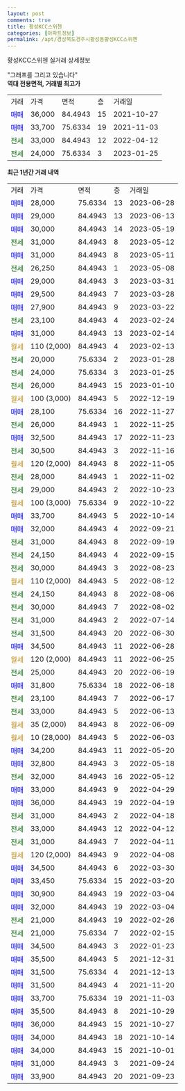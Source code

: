 ```yaml
---
layout: post
comments: true
title: 황성KCC스위첸
categories: [아파트정보]
permalink: /apt/경상북도경주시황성동황성KCC스위첸
---
```


황성KCC스위첸 실거래 상세정보

<script type="text/javascript">
  google.charts.load('current', {'packages':['line', 'corechart']});
  google.charts.setOnLoadCallback(drawChart);

  function drawChart() {
    var data = new google.visualization.DataTable();
    data.addColumn('date', '거래일');
    data.addColumn('number', "매매");
    data.addColumn('number', "전세");
    data.addColumn('number', "전매");

    data.addRows([[new Date(Date.parse("2023-06-28")), 28000, null, null], [new Date(Date.parse("2023-06-13")), 29000, null, null], [new Date(Date.parse("2023-05-19")), 30000, null, null], [new Date(Date.parse("2023-05-12")), null, 31000, null], [new Date(Date.parse("2023-05-11")), 31000, null, null], [new Date(Date.parse("2023-05-08")), null, 26250, null], [new Date(Date.parse("2023-03-31")), 29000, null, null], [new Date(Date.parse("2023-03-28")), 29500, null, null], [new Date(Date.parse("2023-03-22")), 27900, null, null], [new Date(Date.parse("2023-02-24")), null, 23100, null], [new Date(Date.parse("2023-02-14")), 31000, null, null], [new Date(Date.parse("2023-02-13")), null, null, null], [new Date(Date.parse("2023-01-28")), null, 20000, null], [new Date(Date.parse("2023-01-25")), null, 24000, null], [new Date(Date.parse("2023-01-10")), null, 26000, null], [new Date(Date.parse("2022-12-19")), null, null, null], [new Date(Date.parse("2022-11-27")), 28100, null, null], [new Date(Date.parse("2022-11-25")), null, 26000, null], [new Date(Date.parse("2022-11-23")), 32500, null, null], [new Date(Date.parse("2022-11-16")), null, 30500, null], [new Date(Date.parse("2022-11-05")), null, null, null], [new Date(Date.parse("2022-11-02")), null, 28000, null], [new Date(Date.parse("2022-10-23")), null, 29000, null], [new Date(Date.parse("2022-10-22")), null, null, null], [new Date(Date.parse("2022-10-14")), 33700, null, null], [new Date(Date.parse("2022-09-21")), 32000, null, null], [new Date(Date.parse("2022-09-19")), null, 31000, null], [new Date(Date.parse("2022-09-15")), null, 24150, null], [new Date(Date.parse("2022-08-23")), null, 30000, null], [new Date(Date.parse("2022-08-12")), null, null, null], [new Date(Date.parse("2022-08-06")), null, 24150, null], [new Date(Date.parse("2022-08-02")), null, 30000, null], [new Date(Date.parse("2022-07-14")), null, 31000, null], [new Date(Date.parse("2022-06-30")), null, 31500, null], [new Date(Date.parse("2022-06-28")), 34500, null, null], [new Date(Date.parse("2022-06-25")), null, null, null], [new Date(Date.parse("2022-06-19")), null, 25000, null], [new Date(Date.parse("2022-06-18")), 31800, null, null], [new Date(Date.parse("2022-06-17")), null, 23100, null], [new Date(Date.parse("2022-06-13")), null, 33000, null], [new Date(Date.parse("2022-06-09")), null, null, null], [new Date(Date.parse("2022-06-03")), null, null, null], [new Date(Date.parse("2022-05-20")), 34200, null, null], [new Date(Date.parse("2022-05-18")), 32800, null, null], [new Date(Date.parse("2022-05-12")), null, 32000, null], [new Date(Date.parse("2022-04-29")), 33000, null, null], [new Date(Date.parse("2022-04-19")), 36000, null, null], [new Date(Date.parse("2022-04-18")), null, 31000, null], [new Date(Date.parse("2022-04-12")), null, 33000, null], [new Date(Date.parse("2022-04-11")), null, 31000, null], [new Date(Date.parse("2022-04-08")), null, null, null], [new Date(Date.parse("2022-03-30")), 34500, null, null], [new Date(Date.parse("2022-03-20")), 33450, null, null], [new Date(Date.parse("2022-03-04")), 30900, null, null], [new Date(Date.parse("2022-03-04")), 32000, null, null], [new Date(Date.parse("2022-02-26")), null, 21000, null], [new Date(Date.parse("2022-02-15")), null, 21000, null], [new Date(Date.parse("2022-01-23")), 34500, null, null], [new Date(Date.parse("2021-12-31")), 35500, null, null], [new Date(Date.parse("2021-12-13")), 31500, null, null], [new Date(Date.parse("2021-11-20")), 31500, null, null], [new Date(Date.parse("2021-11-03")), 33700, null, null], [new Date(Date.parse("2021-10-29")), 35500, null, null], [new Date(Date.parse("2021-10-27")), 36000, null, null], [new Date(Date.parse("2021-10-14")), 34000, null, null], [new Date(Date.parse("2021-10-01")), 34000, null, null], [new Date(Date.parse("2021-09-24")), 31000, null, null], [new Date(Date.parse("2021-09-23")), 33900, null, null]]);

    var options = {
      hAxis: {
        format: 'yyyy/MM/dd'
      },    
      lineWidth: 0,
      pointsVisible: true,    
      title: '최근 1년간 유형별 실거래가 분포',
      legend: { position: 'bottom' }
    };

    var formatter = new google.visualization.NumberFormat({pattern:'###,###'} );
    formatter.format(data, 1);
    formatter.format(data, 2);
    
    setTimeout(function() {
        var chart = new google.visualization.LineChart(document.getElementById('columnchart_material'));
        chart.draw(data, (options));
        document.getElementById('loading').style.display = 'none';
    }, 200);
  }
</script>


<div id="loading" style="z-index:20; display: block; margin-left: 0px">"그래프를 그리고 있습니다"</div>
<div id="columnchart_material" style="width: 95%; margin-left: 0px; display: block"></div>
<!-- contents start -->
<b>역대 전용면적, 거래별 최고가</b>
<table class="sortable">
    <tr>
      <td>거래</td>
      <td>가격</td>
      <td>면적</td>
      <td>층</td>
      <td>거래일</td>
    </tr>
        <tr>
          <td><a style="color: blue">매매</a></td>
          <td>36,000</td>
          <td>84.4943</td>
          <td>15</td>
          <td>2021-10-27</td>
        </tr>            <tr>
          <td><a style="color: blue">매매</a></td>
          <td>33,700</td>
          <td>75.6334</td>
          <td>19</td>
          <td>2021-11-03</td>
        </tr>        
        <tr>
              <td><a style="color: darkgreen">전세</a></td>
              <td>33,000</td>
              <td>84.4943</td>
              <td>12</td>
              <td>2022-04-12</td>
            </tr>            <tr>
              <td><a style="color: darkgreen">전세</a></td>
              <td>24,000</td>
              <td>75.6334</td>
              <td>3</td>
              <td>2023-01-25</td>
            </tr>        
    
</table>

<b>최근 1년간 거래 내역</b>

<table class="sortable">
    <tr>
      <td>거래</td>
      <td>가격</td>
      <td>면적</td>
      <td>층</td>
      <td>거래일</td>
    </tr>
    <tr>
      <td><a style="color: blue">매매</a></td>
      <td>28,000</td>
      <td>75.6334</td>
      <td>13</td>
      <td>2023-06-28</td>
    </tr>          <tr>
      <td><a style="color: blue">매매</a></td>
      <td>29,000</td>
      <td>84.4943</td>
      <td>13</td>
      <td>2023-06-13</td>
    </tr>          <tr>
      <td><a style="color: blue">매매</a></td>
      <td>30,000</td>
      <td>84.4943</td>
      <td>14</td>
      <td>2023-05-19</td>
    </tr>          <tr>
      <td><a style="color: darkgreen">전세</a></td>
      <td>31,000</td>
      <td>84.4943</td>
      <td>8</td>
      <td>2023-05-12</td>
    </tr>          <tr>
      <td><a style="color: blue">매매</a></td>
      <td>31,000</td>
      <td>84.4943</td>
      <td>8</td>
      <td>2023-05-11</td>
    </tr>          <tr>
      <td><a style="color: darkgreen">전세</a></td>
      <td>26,250</td>
      <td>84.4943</td>
      <td>1</td>
      <td>2023-05-08</td>
    </tr>          <tr>
      <td><a style="color: blue">매매</a></td>
      <td>29,000</td>
      <td>84.4943</td>
      <td>3</td>
      <td>2023-03-31</td>
    </tr>          <tr>
      <td><a style="color: blue">매매</a></td>
      <td>29,500</td>
      <td>84.4943</td>
      <td>7</td>
      <td>2023-03-28</td>
    </tr>          <tr>
      <td><a style="color: blue">매매</a></td>
      <td>27,900</td>
      <td>84.4943</td>
      <td>9</td>
      <td>2023-03-22</td>
    </tr>          <tr>
      <td><a style="color: darkgreen">전세</a></td>
      <td>23,100</td>
      <td>84.4943</td>
      <td>4</td>
      <td>2023-02-24</td>
    </tr>          <tr>
      <td><a style="color: blue">매매</a></td>
      <td>31,000</td>
      <td>84.4943</td>
      <td>13</td>
      <td>2023-02-14</td>
    </tr>          <tr>
      <td><a style="color: darkgoldenrod">월세</a></td>
      <td>110 (2,000)</td>
      <td>84.4943</td>
      <td>4</td>
      <td>2023-02-13</td>
    </tr>          <tr>
      <td><a style="color: darkgreen">전세</a></td>
      <td>20,000</td>
      <td>75.6334</td>
      <td>2</td>
      <td>2023-01-28</td>
    </tr>          <tr>
      <td><a style="color: darkgreen">전세</a></td>
      <td>24,000</td>
      <td>75.6334</td>
      <td>3</td>
      <td>2023-01-25</td>
    </tr>          <tr>
      <td><a style="color: darkgreen">전세</a></td>
      <td>26,000</td>
      <td>84.4943</td>
      <td>15</td>
      <td>2023-01-10</td>
    </tr>          <tr>
      <td><a style="color: darkgoldenrod">월세</a></td>
      <td>100 (3,000)</td>
      <td>84.4943</td>
      <td>5</td>
      <td>2022-12-19</td>
    </tr>          <tr>
      <td><a style="color: blue">매매</a></td>
      <td>28,100</td>
      <td>75.6334</td>
      <td>16</td>
      <td>2022-11-27</td>
    </tr>          <tr>
      <td><a style="color: darkgreen">전세</a></td>
      <td>26,000</td>
      <td>84.4943</td>
      <td>1</td>
      <td>2022-11-25</td>
    </tr>          <tr>
      <td><a style="color: blue">매매</a></td>
      <td>32,500</td>
      <td>84.4943</td>
      <td>17</td>
      <td>2022-11-23</td>
    </tr>          <tr>
      <td><a style="color: darkgreen">전세</a></td>
      <td>30,500</td>
      <td>84.4943</td>
      <td>3</td>
      <td>2022-11-16</td>
    </tr>          <tr>
      <td><a style="color: darkgoldenrod">월세</a></td>
      <td>120 (2,000)</td>
      <td>84.4943</td>
      <td>8</td>
      <td>2022-11-05</td>
    </tr>          <tr>
      <td><a style="color: darkgreen">전세</a></td>
      <td>28,000</td>
      <td>84.4943</td>
      <td>1</td>
      <td>2022-11-02</td>
    </tr>          <tr>
      <td><a style="color: darkgreen">전세</a></td>
      <td>29,000</td>
      <td>84.4943</td>
      <td>2</td>
      <td>2022-10-23</td>
    </tr>          <tr>
      <td><a style="color: darkgoldenrod">월세</a></td>
      <td>100 (3,000)</td>
      <td>75.6334</td>
      <td>9</td>
      <td>2022-10-22</td>
    </tr>          <tr>
      <td><a style="color: blue">매매</a></td>
      <td>33,700</td>
      <td>84.4943</td>
      <td>5</td>
      <td>2022-10-14</td>
    </tr>          <tr>
      <td><a style="color: blue">매매</a></td>
      <td>32,000</td>
      <td>84.4943</td>
      <td>4</td>
      <td>2022-09-21</td>
    </tr>          <tr>
      <td><a style="color: darkgreen">전세</a></td>
      <td>31,000</td>
      <td>84.4943</td>
      <td>8</td>
      <td>2022-09-19</td>
    </tr>          <tr>
      <td><a style="color: darkgreen">전세</a></td>
      <td>24,150</td>
      <td>84.4943</td>
      <td>4</td>
      <td>2022-09-15</td>
    </tr>          <tr>
      <td><a style="color: darkgreen">전세</a></td>
      <td>30,000</td>
      <td>84.4943</td>
      <td>3</td>
      <td>2022-08-23</td>
    </tr>          <tr>
      <td><a style="color: darkgoldenrod">월세</a></td>
      <td>110 (2,000)</td>
      <td>84.4943</td>
      <td>5</td>
      <td>2022-08-12</td>
    </tr>          <tr>
      <td><a style="color: darkgreen">전세</a></td>
      <td>24,150</td>
      <td>84.4943</td>
      <td>8</td>
      <td>2022-08-06</td>
    </tr>          <tr>
      <td><a style="color: darkgreen">전세</a></td>
      <td>30,000</td>
      <td>84.4943</td>
      <td>7</td>
      <td>2022-08-02</td>
    </tr>          <tr>
      <td><a style="color: darkgreen">전세</a></td>
      <td>31,000</td>
      <td>84.4943</td>
      <td>2</td>
      <td>2022-07-14</td>
    </tr>          <tr>
      <td><a style="color: darkgreen">전세</a></td>
      <td>31,500</td>
      <td>84.4943</td>
      <td>20</td>
      <td>2022-06-30</td>
    </tr>          <tr>
      <td><a style="color: blue">매매</a></td>
      <td>34,500</td>
      <td>84.4943</td>
      <td>11</td>
      <td>2022-06-28</td>
    </tr>          <tr>
      <td><a style="color: darkgoldenrod">월세</a></td>
      <td>120 (2,000)</td>
      <td>84.4943</td>
      <td>11</td>
      <td>2022-06-25</td>
    </tr>          <tr>
      <td><a style="color: darkgreen">전세</a></td>
      <td>25,000</td>
      <td>84.4943</td>
      <td>20</td>
      <td>2022-06-19</td>
    </tr>          <tr>
      <td><a style="color: blue">매매</a></td>
      <td>31,800</td>
      <td>75.6334</td>
      <td>18</td>
      <td>2022-06-18</td>
    </tr>          <tr>
      <td><a style="color: darkgreen">전세</a></td>
      <td>23,100</td>
      <td>84.4943</td>
      <td>7</td>
      <td>2022-06-17</td>
    </tr>          <tr>
      <td><a style="color: darkgreen">전세</a></td>
      <td>33,000</td>
      <td>84.4943</td>
      <td>5</td>
      <td>2022-06-13</td>
    </tr>          <tr>
      <td><a style="color: darkgoldenrod">월세</a></td>
      <td>35 (2,000)</td>
      <td>84.4943</td>
      <td>8</td>
      <td>2022-06-09</td>
    </tr>          <tr>
      <td><a style="color: darkgoldenrod">월세</a></td>
      <td>10 (28,000)</td>
      <td>84.4943</td>
      <td>5</td>
      <td>2022-06-03</td>
    </tr>          <tr>
      <td><a style="color: blue">매매</a></td>
      <td>34,200</td>
      <td>84.4943</td>
      <td>11</td>
      <td>2022-05-20</td>
    </tr>          <tr>
      <td><a style="color: blue">매매</a></td>
      <td>32,800</td>
      <td>84.4943</td>
      <td>3</td>
      <td>2022-05-18</td>
    </tr>          <tr>
      <td><a style="color: darkgreen">전세</a></td>
      <td>32,000</td>
      <td>84.4943</td>
      <td>16</td>
      <td>2022-05-12</td>
    </tr>          <tr>
      <td><a style="color: blue">매매</a></td>
      <td>33,000</td>
      <td>84.4943</td>
      <td>9</td>
      <td>2022-04-29</td>
    </tr>          <tr>
      <td><a style="color: blue">매매</a></td>
      <td>36,000</td>
      <td>84.4943</td>
      <td>19</td>
      <td>2022-04-19</td>
    </tr>          <tr>
      <td><a style="color: darkgreen">전세</a></td>
      <td>31,000</td>
      <td>84.4943</td>
      <td>2</td>
      <td>2022-04-18</td>
    </tr>          <tr>
      <td><a style="color: darkgreen">전세</a></td>
      <td>33,000</td>
      <td>84.4943</td>
      <td>12</td>
      <td>2022-04-12</td>
    </tr>          <tr>
      <td><a style="color: darkgreen">전세</a></td>
      <td>31,000</td>
      <td>84.4943</td>
      <td>7</td>
      <td>2022-04-11</td>
    </tr>          <tr>
      <td><a style="color: darkgoldenrod">월세</a></td>
      <td>120 (2,000)</td>
      <td>84.4943</td>
      <td>9</td>
      <td>2022-04-08</td>
    </tr>          <tr>
      <td><a style="color: blue">매매</a></td>
      <td>34,500</td>
      <td>84.4943</td>
      <td>6</td>
      <td>2022-03-30</td>
    </tr>          <tr>
      <td><a style="color: blue">매매</a></td>
      <td>33,450</td>
      <td>75.6334</td>
      <td>15</td>
      <td>2022-03-20</td>
    </tr>          <tr>
      <td><a style="color: blue">매매</a></td>
      <td>30,900</td>
      <td>84.4943</td>
      <td>19</td>
      <td>2022-03-04</td>
    </tr>          <tr>
      <td><a style="color: blue">매매</a></td>
      <td>32,000</td>
      <td>84.4943</td>
      <td>19</td>
      <td>2022-03-04</td>
    </tr>          <tr>
      <td><a style="color: darkgreen">전세</a></td>
      <td>21,000</td>
      <td>84.4943</td>
      <td>19</td>
      <td>2022-02-26</td>
    </tr>          <tr>
      <td><a style="color: darkgreen">전세</a></td>
      <td>21,000</td>
      <td>75.6334</td>
      <td>7</td>
      <td>2022-02-15</td>
    </tr>          <tr>
      <td><a style="color: blue">매매</a></td>
      <td>34,500</td>
      <td>84.4943</td>
      <td>3</td>
      <td>2022-01-23</td>
    </tr>          <tr>
      <td><a style="color: blue">매매</a></td>
      <td>35,500</td>
      <td>84.4943</td>
      <td>5</td>
      <td>2021-12-31</td>
    </tr>          <tr>
      <td><a style="color: blue">매매</a></td>
      <td>31,500</td>
      <td>75.6334</td>
      <td>4</td>
      <td>2021-12-13</td>
    </tr>          <tr>
      <td><a style="color: blue">매매</a></td>
      <td>31,500</td>
      <td>84.4943</td>
      <td>4</td>
      <td>2021-11-20</td>
    </tr>          <tr>
      <td><a style="color: blue">매매</a></td>
      <td>33,700</td>
      <td>75.6334</td>
      <td>19</td>
      <td>2021-11-03</td>
    </tr>          <tr>
      <td><a style="color: blue">매매</a></td>
      <td>35,500</td>
      <td>84.4943</td>
      <td>8</td>
      <td>2021-10-29</td>
    </tr>          <tr>
      <td><a style="color: blue">매매</a></td>
      <td>36,000</td>
      <td>84.4943</td>
      <td>15</td>
      <td>2021-10-27</td>
    </tr>          <tr>
      <td><a style="color: blue">매매</a></td>
      <td>34,000</td>
      <td>84.4943</td>
      <td>18</td>
      <td>2021-10-14</td>
    </tr>          <tr>
      <td><a style="color: blue">매매</a></td>
      <td>34,000</td>
      <td>84.4943</td>
      <td>15</td>
      <td>2021-10-01</td>
    </tr>          <tr>
      <td><a style="color: blue">매매</a></td>
      <td>31,000</td>
      <td>84.4943</td>
      <td>3</td>
      <td>2021-09-24</td>
    </tr>          <tr>
      <td><a style="color: blue">매매</a></td>
      <td>33,900</td>
      <td>84.4943</td>
      <td>20</td>
      <td>2021-09-23</td>
    </tr>      </table>
<!-- contents end -->    

